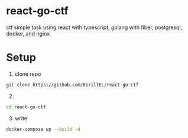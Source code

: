 # react-go-ctf
ctf simple task using react with typescript, golang with fiber, postgresql, docker, and nginx

# Setup
1) clone repo
```bash
git clone https://github.com/KirillEL/react-go-ctf
```
2) 
```bash
cd react-go-ctf
```
3) write
```bash
docker-compose up --build -d
```

